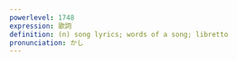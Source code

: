 ```yaml
---
powerlevel: 1748
expression: 歌詞
definition: (n) song lyrics; words of a song; libretto
pronunciation: かし
---
```

